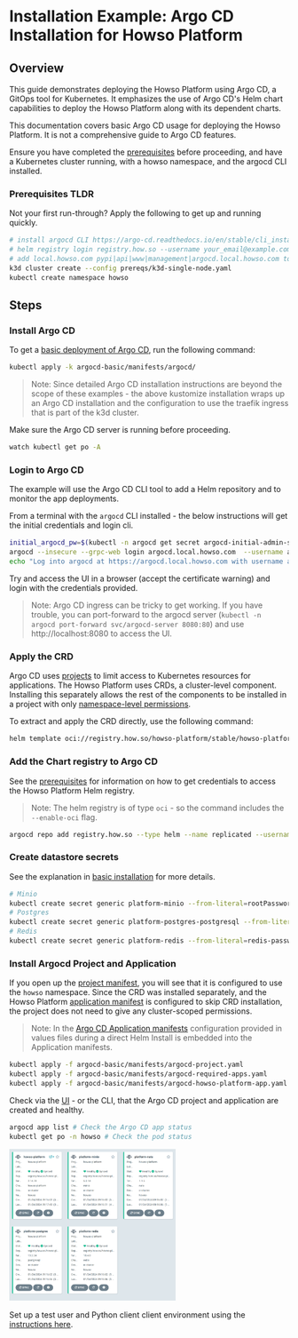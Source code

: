 # Installation Example: Argo CD Installation for Howso Platform

## Overview

This guide demonstrates deploying the Howso Platform using Argo CD, a GitOps tool for Kubernetes. It emphasizes the use of Argo CD's Helm chart capabilities to deploy the Howso Platform along with its dependent charts.

This documentation covers basic Argo CD usage for deploying the Howso Platform. It is not a comprehensive guide to Argo CD features.

Ensure you have completed the [prerequisites](../prereqs/README.md) before proceeding, and have a Kubernetes cluster running, with a howso namespace, and the argocd CLI installed. 

### Prerequisites TLDR

Not your first run-through?  Apply the following to get up and running quickly. 
```sh
# install argocd CLI https://argo-cd.readthedocs.io/en/stable/cli_installation/
# helm registry login registry.how.so --username your_email@example.com --password your_license_id 
# add local.howso.com pypi|api|www|management|argocd.local.howso.com to /etc/hosts 
k3d cluster create --config prereqs/k3d-single-node.yaml
kubectl create namespace howso
```

## Steps

### Install Argo CD

To get a [basic deployment of Argo CD](https://github.com/argoproj/argo-cd/releases/latest), run the following command:

```sh
kubectl apply -k argocd-basic/manifests/argocd/
```

> Note: Since detailed Argo CD installation instructions are beyond the scope of these examples - the above kustomize installation wraps up an Argo CD installation and the configuration to use the traefik ingress that is part of the k3d cluster. 

Make sure the Argo CD server is running before proceeding.  
```sh
watch kubectl get po -A
```

### Login to Argo CD 

The example will use the Argo CD CLI tool to add a Helm repository and to monitor the app deployments.

From a terminal with the `argocd` CLI installed - the below instructions will get the initial credentials and login cli.

```sh
initial_argocd_pw=$(kubectl -n argocd get secret argocd-initial-admin-secret -o jsonpath="{.data.password}" | base64 -d)
argocd --insecure --grpc-web login argocd.local.howso.com  --username admin --password $initial_argocd_pw
echo "Log into argocd at https://argocd.local.howso.com with username admin and password $initial_argocd_pw"
```

Try and access the UI in a browser (accept the certificate warning) and login with the credentials provided.

> Note: Argo CD ingress can be tricky to get working.  If you have trouble, you can port-forward to the argocd server (`kubectl -n argocd port-forward svc/argocd-server 8080:80`) and use http://localhost:8080 to access the UI.


### Apply the CRD

Argo CD uses [projects](https://argo-cd.readthedocs.io/en/stable/user-guide/projects/) to limit access to Kubernetes resources for applications.  The Howso Platform uses CRDs, a cluster-level component.  Installing this separately allows the rest of the components to be installed in a project with only [namespace-level permissions](./manifests/argocd-project.yaml).

To extract and apply the CRD directly, use the following command:
```sh
helm template oci://registry.how.so/howso-platform/stable/howso-platform --show-only 'templates/crds/*.yaml' | kubectl apply -f -
```

### Add the Chart registry to Argo CD

See the [prerequisites](../prereqs/README.md#accessing-the-howso-platform-helm-registry) for information on how to get credentials to access the Howso Platform Helm registry.

> Note: The helm registry is of type `oci` - so the command includes the `--enable-oci` flag.

```sh
argocd repo add registry.how.so --type helm --name replicated --username youremail@example.com --password <your-license-id> --enable-oci
```

### Create datastore secrets

See the explanation in [basic installation](../helm-basic/README.md#create-datastore-secrets) for more details.

```sh
# Minio
kubectl create secret generic platform-minio --from-literal=rootPassword="$(openssl rand -base64 20)" --from-literal=rootUser="$(openssl rand -base64 20)" --dry-run=client -o yaml | kubectl -n howso apply -f -
# Postgres
kubectl create secret generic platform-postgres-postgresql --from-literal=postgres-password="$(openssl rand -base64 20)" --dry-run=client -o yaml | kubectl -n howso apply -f -
# Redis
kubectl create secret generic platform-redis --from-literal=redis-password="$(openssl rand -base64 20)" --dry-run=client -o yaml | kubectl -n howso apply -f -
```


### Install Argocd Project and Application

If you open up the [project manifest](manifests/argocd-project.yaml), you will see that it is configured to use the `howso` namespace.  Since the CRD was installed separately, and the Howso Platform [application manifest](manifests/argocd-howso-platform-app.yaml) is configured to skip CRD installation, the project does not need to give any cluster-scoped permissions.

> Note: In the [Argo CD Application manifests](manifests/argocd-required-apps.yaml) configuration provided in values files during a direct Helm Install is embedded into the Application manifests.  

```sh
kubectl apply -f argocd-basic/manifests/argocd-project.yaml
kubectl apply -f argocd-basic/manifests/argocd-required-apps.yaml
kubectl apply -f argocd-basic/manifests/argocd-howso-platform-app.yaml
```

Check via the [UI](https://argocd.local.howso.com) - or the CLI, that the Argo CD project and application are created and healthy.

```sh
argocd app list # Check the Argo CD app status
kubectl get po -n howso # Check the pod status
```

<img src="../assets/argocd-success.png" width="300">

Set up a test user and Python client client environment using the [instructions here](../common/README.md#login-to-the-howso-platform).